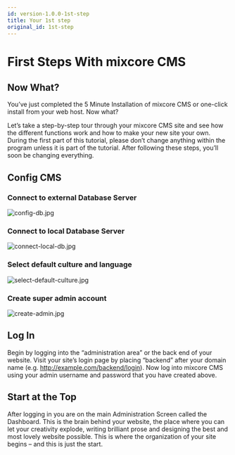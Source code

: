 ```yaml
---
id: version-1.0.0-1st-step
title: Your 1st step
original_id: 1st-step
---
```

# First Steps With mixcore CMS

## Now What?

You’ve just completed the 5 Minute Installation of mixcore CMS or one-click install from your web host. Now what?

Let’s take a step-by-step tour through your mixcore CMS site and see how the different functions work and how to make your new site your own. During the first part of this tutorial, please don’t change anything within the program unless it is part of the tutorial. After following these steps, you’ll soon be changing everything.

## Config CMS

### Connect to external Database Server

 ![config-db.jpg](https://raw.githubusercontent.com/mixcore/mix.core-Docs/master/docs/documents/_images/1st-step/config-db.jpg)

### Connect to local Database Server

 ![connect-local-db.jpg](https://raw.githubusercontent.com/mixcore/mix.core-Docs/master/docs/documents/_images/1st-step/connect-local-db.jpg)

### Select default culture and language

 ![select-default-culture.jpg](https://raw.githubusercontent.com/mixcore/mix.core-Docs/master/docs/documents/_images/1st-step/select-default-culture.jpg)

### Create super admin account

 ![create-admin.jpg](https://raw.githubusercontent.com/mixcore/mix.core-Docs/master/docs/documents/_images/1st-step/create-admin.jpg)

## Log In

Begin by logging into the “administration area” or the back end of your website. Visit your site’s login page by placing “backend” after your domain name (e.g. http://example.com/backend/login). Now log into mixcore CMS using your admin username and password that you have created above.

## Start at the Top

After logging in you are on the main Administration Screen called the Dashboard. This is the brain behind your website, the place where you can let your creativity explode, writing brilliant prose and designing the best and most lovely website possible. This is where the organization of your site begins – and this is just the start.

